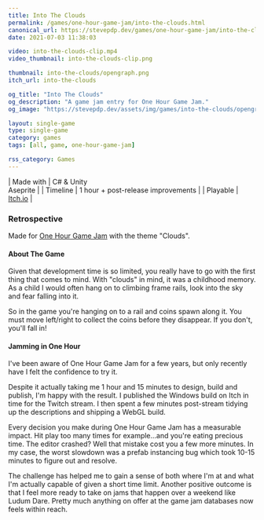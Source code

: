```yaml
---
title: Into The Clouds
permalink: /games/one-hour-game-jam/into-the-clouds.html
canonical_url: https://stevepdp.dev/games/one-hour-game-jam/into-the-clouds.html
date: 2021-07-03 11:38:03

video: into-the-clouds-clip.mp4
video_thumbnail: into-the-clouds-clip.png

thumbnail: into-the-clouds/opengraph.png
itch_url: into-the-clouds

og_title: "Into The Clouds"
og_description: "A game jam entry for One Hour Game Jam."
og_image: "https://stevepdp.dev/assets/img/games/into-the-clouds/opengraph.png"

layout: single-game
type: single-game
category: games
tags: [all, game, one-hour-game-jam]

rss_category: Games
---
```


| Made with	| C# &amp; Unity<br>Aseprite |
| Timeline | 1 hour + post-release improvements |
| Playable | <a href="https://stevepdp.itch.io/into-the-clouds" rel="me noopener noreferrer" target="_blank" title="Play the game on Itch.io">Itch.io</a> |


### Retrospective
Made for <a href="https://onehourgamejam.com/?page=jam&jam=323" rel="noopener noreferrer" target="_blank">One Hour Game Jam</a> with the theme "Clouds".


#### About The Game
Given that development time is so limited, you really have to go with the first thing that comes to mind. With "clouds" in mind, it was a childhood memory. As a child I would often hang on to climbing frame rails, look into the sky and fear falling into it.

So in the game you're hanging on to a rail and coins spawn along it. You must move left/right to collect the coins before they disappear. If you don't, you'll fall in!


#### Jamming in One Hour
I've been aware of One Hour Game Jam for a few years, but only recently have I felt the confidence to try it.

Despite it actually taking me 1 hour and 15 minutes to design, build and publish, I'm happy with the result. I published the Windows build on Itch in time for the Twitch stream. I then spent a few minutes post-stream tidying up the descriptions and shipping a WebGL build.

Every decision you make during One Hour Game Jam has a measurable impact. Hit play too many times for example...and you're eating precious time. The editor crashed? Well that mistake cost you a few more minutes. In my case, the worst slowdown was a prefab instancing bug which took 10-15 minutes to figure out and resolve.

The challenge has helped me to gain a sense of both where I'm at and what I'm actually capable of given a short time limit. Another positive outcome is that I feel more ready to take on jams that happen over a weekend like Ludum Dare. Pretty much anything on offer at the game jam databases now feels within reach.
